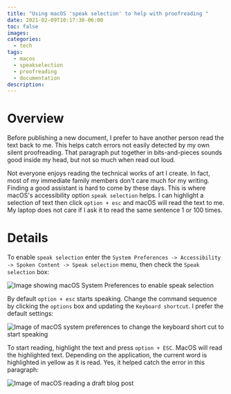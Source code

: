 ```yaml
---
title: "Using macOS 'speak selection' to help with proofreading "
date: 2021-02-09T10:17:30-06:00
toc: false
images:
categories:
  - tech
tags: 
  - macos
  - speakselection
  - proofreading
  - documentation
description:
---
```


# Overview

Before publishing a new document, I prefer to have another person read the text back to me.  This helps catch errors not easily detected by my own silent proofreading.  That paragraph put together in bits-and-pieces sounds good inside my head, but not so much when read out loud.

Not everyone enjoys reading the technical works of art I create.  In fact, most of my immediate family members don't care much for my writing.  Finding a good assistant is hard to come by these days.   This is where macOS's accessibility option `speak selection` helps.   I can highlight a selection of text then click `option + esc` and macOS will read the text to me.  My laptop does not care if I ask it to read the same sentence 1 or 100 times.

# Details

To enable `speak selection` enter the `System Preferences -> Accessibility -> Spoken Content -> Speak selection` menu, then check the `Speak selection` box:

![Image showing macOS System Preferences to enable speak selection](/images/2021-02-07-10-18-35.png)

By default `option + esc` starts speaking.  Change the command sequence by clicking the `options` box and updating the `Keyboard shortcut`.  I prefer the default settings:

![Image of macOS system preferences to change the keyboard short cut to start speaking](/images/2021-02-07-10-18-51.png)

To start reading, highlight the text and press `option + ESC`.  MacOS will read the highlighted text.  Depending on the application, the current word is highlighted in yellow as it is read.  Yes, it helped catch the error in this paragraph:

![Image of macOS reading a draft blog post](/images/2021-02-07-10-19-35.png)